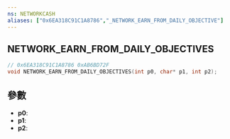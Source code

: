 ```yaml
---
ns: NETWORKCASH
aliases: ["0x6EA318C91C1A8786","_NETWORK_EARN_FROM_DAILY_OBJECTIVE"]
---
```

## NETWORK_EARN_FROM_DAILY_OBJECTIVES

```c
// 0x6EA318C91C1A8786 0xAB6BD72F
void NETWORK_EARN_FROM_DAILY_OBJECTIVES(int p0, char* p1, int p2);
```


## 參數
* **p0**: 
* **p1**: 
* **p2**: 

